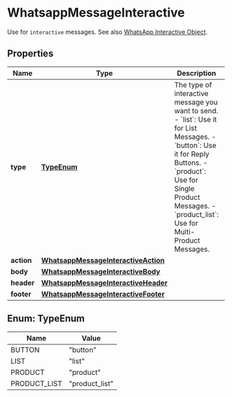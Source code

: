 

# WhatsappMessageInteractive

Use for `interactive` messages. See also [WhatsApp Interactive Object](https://developers.facebook.com/docs/whatsapp/cloud-api/reference/messages#interactive-object).

## Properties

| Name | Type | Description | Notes |
|------------ | ------------- | ------------- | -------------|
|**type** | [**TypeEnum**](#TypeEnum) | The type of interactive message you want to send. - &#x60;list&#x60;: Use it for List Messages. - &#x60;button&#x60;: Use it for Reply Buttons. - &#x60;product&#x60;: Use for Single Product Messages. - &#x60;product_list&#x60;: Use for Multi-Product Messages. |  |
|**action** | [**WhatsappMessageInteractiveAction**](WhatsappMessageInteractiveAction.md) |  |  |
|**body** | [**WhatsappMessageInteractiveBody**](WhatsappMessageInteractiveBody.md) |  |  [optional] |
|**header** | [**WhatsappMessageInteractiveHeader**](WhatsappMessageInteractiveHeader.md) |  |  [optional] |
|**footer** | [**WhatsappMessageInteractiveFooter**](WhatsappMessageInteractiveFooter.md) |  |  [optional] |



## Enum: TypeEnum

| Name | Value |
|---- | -----|
| BUTTON | &quot;button&quot; |
| LIST | &quot;list&quot; |
| PRODUCT | &quot;product&quot; |
| PRODUCT_LIST | &quot;product_list&quot; |




